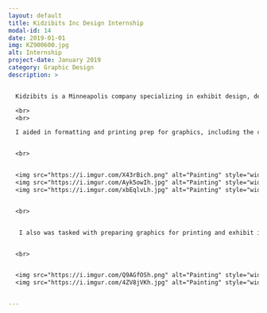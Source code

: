```yaml
---
layout: default
title: Kidzibits Inc Design Internship
modal-id: 14
date: 2019-01-01
img: KZ900600.jpg
alt: Internship
project-date: January 2019
category: Graphic Design
description: >


  Kidzibits is a Minneapolis company specializing in exhibit design, development, and fabrication. Their educational, interactive and kid-friendly work can be seen in children's museums, nature centers, zoos and science centers nation wide. During my time at Kidzibits, I assisted in graphics development of new exhibits for the Minnesota Children's Museum, and the Discovery Depot Children's Museum in Galesburg, IL.

  <br>
  <br>

  I aided in formatting and printing prep for graphics, including the creation of a pattern covered play table with my own original pattern design for a new farm exhibit for Discovery Depot.


  <br>


  <img src="https://i.imgur.com/X43rBich.png" alt="Painting" style="width: 100%;"/>
  <img src="https://i.imgur.com/Ayk5owIh.jpg" alt="Painting" style="width: 100%;"/>
  <img src="https://i.imgur.com/xbEqlvLh.jpg" alt="Painting" style="width: 100%;"/>


  <br>


   I also was tasked with preparing graphics for printing and exhibit integration for two new themed traveling exhibits under a licensing agreement with PBS Kids "Wild Kratts" TV program, for the Minnesota Children's Museum.


  <br>


  <img src="https://i.imgur.com/Q9AGfOSh.png" alt="Painting" style="width: 100%;"/>
  <img src="https://i.imgur.com/4ZV8jVKh.jpg" alt="Painting" style="width: 100%;"/>


---
```


